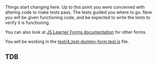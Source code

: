 <!--bl
    (filemeta
        (title "JS Learner Forms &mdash; Test Dummy Form")
        (subtitle "The Explanation")
        (authors ["Jason Kerney"])
    )
/bl-->

Things start changing here. Up to this point you were concerned with altering code to make tests pass. The tests guided you where to go. Now you will be given functioning code, and be expected to write the tests to verify it is functioning.

You can also look at [JS Learner Forms documentation](../FORMS.md) for other forms.

You will be working in the [test/4_test-dummy-form.test.js](../test/4_test-dummy-form.test.js) file.

<!--bl
    (table-of-contents
        (section-main "./why.md")
        (section-main "./hints.md")
        (section-main "./app.md")
        (section-main "./pointOfSaleDataUtils/_main.md")
        (section-main "./salesReport/_main.md")
    )
/bl-->
## TDB ##